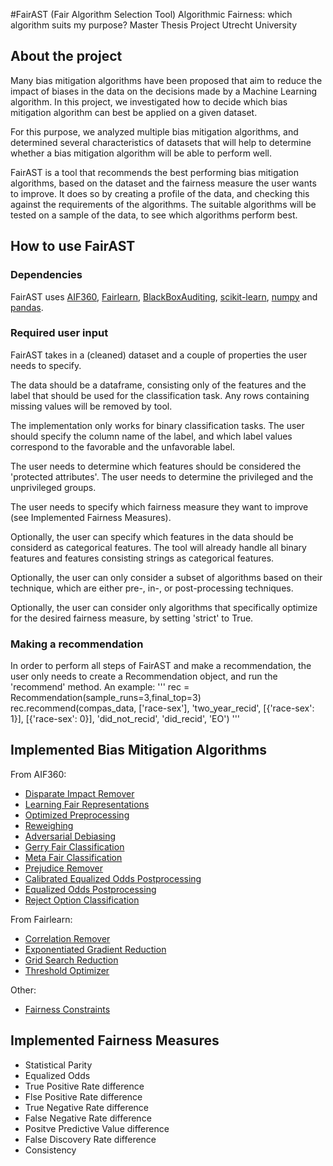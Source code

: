 #FairAST (Fair Algorithm Selection Tool)
Algorithmic Fairness: which algorithm suits my purpose?
Master Thesis Project Utrecht University

## About the project

Many bias mitigation algorithms have been proposed that aim to reduce the impact of 
biases in the data on the decisions made by a Machine Learning algorithm. 
In this project, we investigated how to decide which bias mitigation algorithm
can best be applied on a given dataset. 

For this purpose, we analyzed multiple bias mitigation algorithms, 
and determined several characteristics of datasets that will help to determine 
whether a bias mitigation algorithm will be able to perform well.

FairAST is a tool that recommends the best performing bias mitigation algorithms, 
based on the dataset and the fairness measure the user wants to improve. It does so
by creating a profile of the data, and checking this against the requirements of the algorithms.
The suitable algorithms will be tested on a sample of the data, to see which algorithms perform best.

## How to use FairAST

### Dependencies
FairAST uses [AIF360](https://pypi.org/project/aif360/), [Fairlearn](https://fairlearn.org/), [BlackBoxAuditing](https://pypi.org/project/BlackBoxAuditing/), [scikit-learn](https://scikit-learn.org/stable/install.html), [numpy](https://numpy.org/install/) and [pandas](https://pandas.pydata.org/pandas-docs/stable/getting_started/install.html).


### Required user input
FairAST takes in a (cleaned) dataset and a couple of properties the user needs to specify.

The data should be a dataframe, consisting only of the features and the label that should be used for the classification task.
Any rows containing missing values will be removed by tool.

The implementation only works for binary classification tasks.
The user should specify the column name of the label, and which label values correspond to the favorable and the unfavorable label.

The user needs to determine which features should be considered the 'protected attributes'.
The user needs to determine the privileged and the unprivileged groups.

The user needs to specify which fairness measure they want to improve (see Implemented Fairness Measures).

Optionally, the user can specify which features in the data should be considerd as categorical features. 
The tool will already handle all binary features and features consisting strings as categorical features.

Optionally, the user can only consider a subset of algorithms based on their technique, which are either pre-, in-, or post-processing techniques.

Optionally, the user can consider only algorithms that specifically optimize for the desired fairness measure, by setting 'strict' to True.

### Making a recommendation
In order to perform all steps of FairAST and make a recommendation, the user only needs to create a Recommendation object, and run the 'recommend' method.
An example:
'''
rec = Recommendation(sample_runs=3,final_top=3)
rec.recommend(compas_data, ['race-sex'], 'two_year_recid', [{'race-sex': 1}], [{'race-sex': 0}], 'did_not_recid', 'did_recid', 'EO')
'''

## Implemented Bias Mitigation Algorithms

From AIF360:
- [Disparate Impact Remover](https://aif360.readthedocs.io/en/latest/modules/generated/aif360.algorithms.preprocessing.DisparateImpactRemover.html#aif360.algorithms.preprocessing.DisparateImpactRemover)
- [Learning Fair Representations](https://aif360.readthedocs.io/en/latest/modules/generated/aif360.algorithms.preprocessing.LFR.html)
- [Optimized Preprocessing](https://aif360.readthedocs.io/en/latest/modules/generated/aif360.algorithms.preprocessing.OptimPreproc.html) 
- [Reweighing](https://aif360.readthedocs.io/en/latest/modules/generated/aif360.algorithms.preprocessing.Reweighing.html) 
- [Adversarial Debiasing](https://aif360.readthedocs.io/en/latest/modules/generated/aif360.algorithms.inprocessing.AdversarialDebiasing.html) 
- [Gerry Fair Classification](https://aif360.readthedocs.io/en/latest/modules/generated/aif360.algorithms.inprocessing.GerryFairClassifier.html) 
- [Meta Fair Classification](https://aif360.readthedocs.io/en/latest/modules/generated/aif360.algorithms.inprocessing.MetaFairClassifier.html) 
- [Prejudice Remover](https://aif360.readthedocs.io/en/latest/modules/generated/aif360.algorithms.inprocessing.PrejudiceRemover.html)
- [Calibrated Equalized Odds Postprocessing](https://aif360.readthedocs.io/en/latest/modules/generated/aif360.algorithms.postprocessing.CalibratedEqOddsPostprocessing.html) 
- [Equalized Odds Postprocessing](https://aif360.readthedocs.io/en/latest/modules/generated/aif360.algorithms.postprocessing.EqOddsPostprocessing.html)
- [Reject Option Classification](https://aif360.readthedocs.io/en/latest/modules/generated/aif360.algorithms.postprocessing.RejectOptionClassification.html)

From Fairlearn:
- [Correlation Remover](https://fairlearn.org/v0.7.0/api_reference/fairlearn.preprocessing.html)
- [Exponentiated Gradient Reduction](https://fairlearn.org/v0.7.0/api_reference/fairlearn.reductions.html)
- [Grid Search Reduction](https://fairlearn.org/v0.7.0/api_reference/fairlearn.reductions.html)
- [Threshold Optimizer](https://fairlearn.org/v0.7.0/api_reference/fairlearn.postprocessing.html)

Other:
- [Fairness Constraints](https://arxiv.org/abs/1507.05259)

## Implemented Fairness Measures

- Statistical Parity 
- Equalized Odds
- True Positive Rate difference
- Flse Positive Rate difference
- True Negative Rate difference
- False Negative Rate difference
- Positve Predictive Value difference
- False Discovery Rate difference
- Consistency
